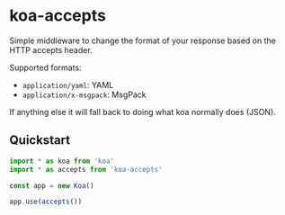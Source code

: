 # koa-accepts


Simple middleware to change the format of your response based on the HTTP accepts header.

Supported formats:

  * `application/yaml`: YAML
  * `application/x-msgpack`: MsgPack

If anything else it will fall back to doing what koa normally does (JSON).

## Quickstart

```ts
import * as koa from 'koa'
import * as accepts from 'koa-accepts'

const app = new Koa()

app.use(accepts())
```